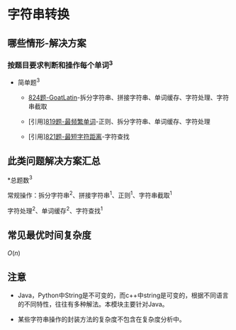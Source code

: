 # 字符串转换

## 哪些情形-解决方案

### 按题目要求判断和操作每个单词$^3$

+ 简单题$^3$

  + [824题-GoatLatin](824-GoatLatin.md)-拆分字符串、拼接字符串、单词缓存、字符处理、字符串截取

  + [引用][819题-最频繁单词](/求最值/间接求最值/819-MostCommonWord.md)-正则、拆分字符串、单词缓存、字符处理

  + [引用][821题-最短字符距离](/求最值/直接求最值/821-ShortestDistancetoaCharacter.md)-字符查找

## 此类问题解决方案汇总

\*总题数$^3$

常规操作：拆分字符串$^2$、拼接字符串$^1$、正则$^1$、字符串截取$^1$

字符处理$^2$、单词缓存$^2$、字符查找$^1$

## 常见最优时间复杂度

$O(n)$

## 注意

+ Java，Python中String是不可变的，而c++中string是可变的，根据不同语言的不同特性，往往有多种解法。本模块主要针对Java。

+ 某些字符串操作的封装方法的复杂度不包含在复杂度分析中。

